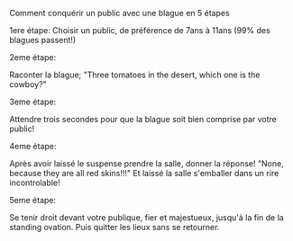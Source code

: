 Comment conquérir un public avec une blague en 5 étapes

1ere étape:
Choisir un public, de préférence de 7ans à 11ans (99% des blagues passent!)

2eme étape:

Raconter la blague; "Three tomatoes in the desert, which one is the cowboy?"

3eme étape:

Attendre trois secondes pour que la blague soit bien comprise par votre public!

4eme étape:

Après avoir laissé le suspense prendre la salle, donner la réponse! "None, because they are all red skins!!!" Et laissé la salle s'emballer dans un rire incontrolable!

5eme étape:

Se tenir droit devant votre publique, fier et majestueux, jusqu'à la fin de la standing ovation. Puis quitter les lieux sans se retourner. 
